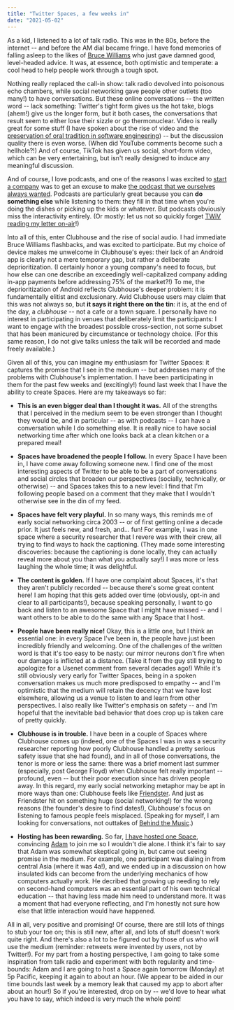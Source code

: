 ```yaml
---
title: "Twitter Spaces, a few weeks in"
date: "2021-05-02"
---
```


As a kid, I listened to a lot of talk radio. This was in the 80s, before the internet -- and before the AM dial became fringe. I have fond memories of falling asleep to the likes of [Bruce Williams](https://en.wikipedia.org/wiki/Bruce_Williams_(talk_radio_host)) who just gave damned good, level-headed advice. It was, at essence, both optimistic and temperate: a cool head to help people work through a tough spot.

Nothing really replaced the call-in show: talk radio devolved into poisonous echo chambers, while social networking gave people other outlets (too many!) to have conversations. But these online conversations -- the written word -- lack something: Twitter's tight form gives us the hot take, blogs (ahem!) give us the longer form, but it both cases, the conversations that result seem to either lose their sizzle or go thermonuclear. Video is really great for some stuff (I have spoken about the rise of video and the [preservation of oral tradition in software engineering](https://www.youtube.com/watch?v=4PaWFYm0kEw)) -- but the discussion quality there is even worse. (When did YouTube comments become such a hellhole?!) And of course, TikTok has given us social, short-form video, which can be very entertaining, but isn't really designed to induce any meaningful discussion.

And of course, I love podcasts, and one of the reasons I was excited to [start a company](http://dtrace.org/blogs/bmc/2019/12/02/the-soul-of-a-new-computer-company/) was to get an excuse to make [the podcast that we ourselves always wanted](https://oxide.computer/podcast/). Podcasts are particularly great because you can **do something else** while listening to them: they fill in that time when you're doing the dishes or picking up the kids or whatever. But podcasts obviously miss the interactivity entirely. (Or mostly: let us not so quickly forget [TWiV reading my letter on-air](https://twitter.com/bcantrill/status/1261207048340951041)!)

Into all of this, enter Clubhouse and the rise of social audio. I had immediate Bruce Williams flashbacks, and was excited to participate. But my choice of device makes me unwelcome in Clubhouse's eyes: their lack of an Android app is clearly not a mere temporary gap, but rather a deliberate deprioritization. (I certainly honor a young company's need to focus, but how else can one describe an exceedingly well-capitalized company adding in-app payments before addressing 75% of the market?!) To me, the deprioritization of Android reflects Clubhouse's deeper problem: it is fundamentally elitist and exclusionary. Avid Clubhouse users may claim that this was not always so, but **it says it right there on the tin**: it is, at the end of the day, a _clubhouse_ -- not a cafe or a town square. I personally have no interest in participating in venues that deliberately limit the participants: I want to engage with the broadest possible cross-section, not some subset that has been manicured by circumstance or technology choice. (For this same reason, I do not give talks unless the talk will be recorded and made freely available.)

Given all of this, you can imagine my enthusiasm for Twitter Spaces: it captures the promise that I see in the medium -- but addresses many of the problems with Clubhouse's implementation. I have been participating in them for the past few weeks and (excitingly!) found last week that I have the ability to create Spaces. Here are my takeaways so far:

- **This is an even bigger deal than I thought it was.** All of the strengths that I perceived in the medium seem to be even stronger than I thought they would be, and in particular -- as with podcasts -- I can have a conversation while I do something else. It is really nice to have social networking time after which one looks back at a clean kitchen or a prepared meal!
    
- **Spaces have broadened the people I follow.** In every Space I have been in, I have come away following someone new. I find one of the most interesting aspects of Twitter to be able to be a part of conversations and social circles that broaden our perspectives (socially, technically, or otherwise) -- and Spaces takes this to a new level: I find that I'm following people based on a comment that they make that I wouldn't otherwise see in the din of my feed.
    
- **Spaces have felt very playful.** In so many ways, this reminds me of early social networking circa 2003 -- or of first getting online a decade prior. It just feels new, and fresh, and... fun! For example, I was in one space where a security researcher that I revere was with their crew, all trying to find ways to hack the captioning. (They made some interesting discoveries: because the captioning is done locally, they can actually reveal more about you than what you actually say!) I was more or less laughing the whole time; it was delightful.
    
- **The content is golden.** If I have one complaint about Spaces, it's that they aren't publicly recorded -- because there's some great content here! I am hoping that this gets added over time (obviously, opt-in and clear to all participants!), because speaking personally, I want to go back and listen to an awesome Space that I might have missed -- and I want others to be able to do the same with any Space that I host.
    
- **People have been really nice!** Okay, this is a little one, but I think an essential one: in every Space I've been in, the people have just been incredibly friendly and welcoming. One of the challenges of the written word is that it's too easy to be nasty: our mirror neurons don't fire when our damage is inflicted at a distance. (Take it from the guy still trying to apologize for a Usenet comment from several decades ago!) While it's still obviously very early for Twitter Spaces, being in a spoken conversation makes us much more predisposed to empathy -- and I'm optimistic that the medium will retain the decency that we have lost elsewhere, allowing us a venue to listen to and learn from other perspectives. I also really like Twitter's emphasis on safety -- and I'm hopeful that the inevitable bad behavior that does crop up is taken care of pretty quickly.
    
- **Clubhouse is in trouble.** I have been in a couple of Spaces where Clubhouse comes up (indeed, one of the Spaces I was in was a security researcher reporting how poorly Clubhouse handled a pretty serious safety issue that she had found), and in all of those conversations, the tenor is more or less the same: there was a brief moment last summer (especially, post George Floyd) when Clubhouse felt really important -- profound, even -- but their poor execution since has driven people away. In this regard, my early social networking metaphor may be apt in more ways than one: Clubhouse feels like [Friendster](https://en.wikipedia.org/wiki/Friendster). And just as Friendster hit on something huge (social networking!) for the wrong reasons (the founder's desire to find dates!), Clubhouse's focus on listening to famous people feels misplaced. (Speaking for myself, I am looking for conversations, not outtakes of [Behind the Music](https://en.wikipedia.org/wiki/Behind_the_Music).)
    
- **Hosting has been rewarding.** So far, [I have hosted one Space](https://twitter.com/bcantrill/status/1386765936405872641), convincing [Adam](https://twitter.com/ahl) to join me so I wouldn't die alone. I think it's fair to say that Adam was somewhat skeptical going in, but came out seeing promise in the medium. For example, one participant was dialing in from central Asia (where it was 4a!), and we ended up in a discussion on how insulated kids can become from the underlying mechanics of how computers actually work. He decribed that growing up needing to rely on second-hand computers was an essential part of his own technical education -- that having less made him need to understand more. It was a moment that had everyone reflecting, and I'm honestly not sure how else that little interaction would have happened.
    

All in all, very positive and promising! Of course, there are still lots of things to stub your toe on; this is still new, after all, and lots of stuff doesn't work quite right. And there's also a lot to be figured out by those of us who will use the medium (reminder: retweets were invented by users, not by Twitter!). For my part from a hosting perspective, I am going to take some inspiration from talk radio and experiment with both regularity and time-bounds: Adam and I are going to host a Space again tomorrow (Monday) at 5p Pacific, keeping it again to about an hour. (We appear to be aided in our time bounds last week by a memory leak that caused my app to abort after about an hour!) So if you're interested, drop on by -- we'd love to hear what you have to say, which indeed is very much the whole point!
